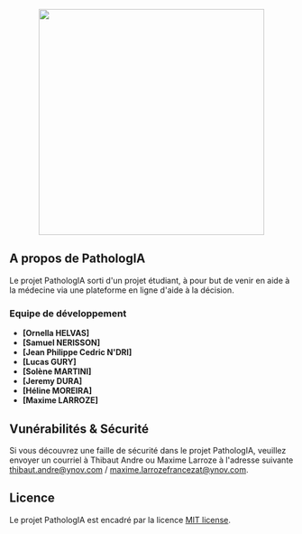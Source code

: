 <p align="center"><a href="https://pathologia.ydays-lyon.fr" target="_blank"><img src="https://gitlab.com/ynov-pathologia/web/-/raw/main/public/img/logo/logo.png" width="400"></a></p>

## A propos de PathologIA

Le projet PathologIA sorti d'un projet étudiant, à pour but de venir en aide à la médecine via une plateforme en ligne d'aide à la décision.

### Equipe de développement

- **[Ornella HELVAS]**
- **[Samuel NERISSON]**
- **[Jean Philippe Cedric N'DRI]**
- **[Lucas GURY]**
- **[Solène MARTINI]**
- **[Jeremy DURA]**
- **[Héline MOREIRA]**
- **[Maxime LARROZE]**

## Vunérabilités & Sécurité

Si vous découvrez une faille de sécurité dans le projet PathologIA, veuillez envoyer un courriel à Thibaut Andre ou Maxime Larroze à l'adresse suivante [thibaut.andre@ynov.com](mailto:thibaut.andre@ynov.com) / [maxime.larrozefrancezat@ynov.com](mailto:maxime.larrozefrancezat@ynov.com).

## Licence

Le projet PathologIA est encadré par la licence [MIT license](https://opensource.org/licenses/MIT).
